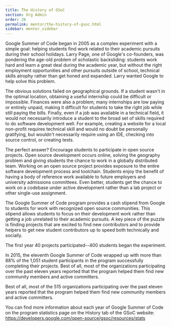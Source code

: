 ```yaml
---
title: The History of GSoC
section: Org Admin
order: 26
permalink: mentor/the-history-of-gsoc.html
sidebar: mentor_sidebar
---
```


Google Summer of Code began in 2005 as a complex experiment with a simple goal: helping students find work related to their academic pursuits during their school holidays. Larry Page, one of Google's co-founders, was pondering the age-old problem of scholastic backsliding: students work hard and learn a great deal during the academic year, but without the right employment opportunities and other pursuits outside of school, technical skills atrophy rather than get honed and expanded. Larry wanted Google to help solve this problem.

The obvious solutions failed on geographical grounds. If a student wasn't in the optimal location, obtaining a useful internship could be difficult or impossible. Finances were also a problem; many internships are low paying or entirely unpaid, making it difficult for students to take the right job while still paying the bills. Finally, even if a job was available in a technical field, it would not necessarily introduce a student to the broad set of skills required to do software development well. For example, creating a website for a local non-profit requires technical skill and would no doubt be personally gratifying, but wouldn't necessarily require using an IDE, checking into source control, or creating tests.

The perfect answer? Encourage students to participate in open source projects. Open source development occurs online, solving the geography problem and giving students the chance to work in a globally distributed team. Working on an open source project provides exposure to the entire software development process and toolchain. Students enjoy the benefit of having a body of reference work available to future employers and university admissions committees. Even better, students get the chance to work on a codebase under active development rather than a lab project or other single-use assignment.

The Google Summer of Code program provides a cash stipend from Google to students for work with recognized open source communities. This stipend allows students to focus on their development work rather than getting a job unrelated to their academic pursuits. A key piece of the puzzle is finding projects that are excited to find new contributors and to provide helpers to get new student contributors up to speed both technically and socially.

The first year 40 projects participated--400 students began the experiment.

In 2015, the eleventh Google Summer of Code wrapped up with more than 88% of the 1,051 student participants in the program successfully completing their projects. Best of all, most of the organizations participating over the past eleven years reported that the program helped them find new community members and active committers. 

Best of all, most of the 515 organizations participating over the past eleven years reported that the program helped them find new community members and active committers.

You can find more information about each year of Google Summer of Code on the program statistics page on the History tab of the GSoC website: https://developers.google.com/open-source/gsoc/resources/stats


